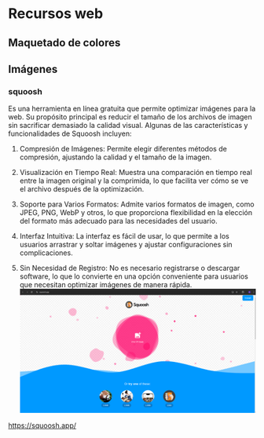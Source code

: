 # Recursos web
## Maquetado de colores

## Imágenes
### squoosh 
Es una herramienta en línea gratuita que permite optimizar imágenes para la web. Su propósito principal es reducir el tamaño de los archivos de imagen sin sacrificar demasiado la calidad visual. Algunas de las características y funcionalidades de Squoosh incluyen:
1. Compresión de Imágenes: Permite elegir diferentes métodos de compresión, ajustando la calidad y el tamaño de la imagen.

2. Visualización en Tiempo Real: Muestra una comparación en tiempo real entre la imagen original y la comprimida, lo que facilita ver cómo se ve el archivo después de la optimización.

3. Soporte para Varios Formatos: Admite varios formatos de imagen, como JPEG, PNG, WebP y otros, lo que proporciona flexibilidad en la elección del formato más adecuado para las necesidades del usuario.

4. Interfaz Intuitiva: La interfaz es fácil de usar, lo que permite a los usuarios arrastrar y soltar imágenes y ajustar configuraciones sin complicaciones.

5. Sin Necesidad de Registro: No es necesario registrarse o descargar software, lo que lo convierte en una opción conveniente para usuarios que necesitan optimizar imágenes de manera rápida.
![preview squoosh](./images/squoosh.png)
<div style={{"text-align":"center"}}>
    <a href="https://squoosh.app/">https://squoosh.app/</a>
</div>